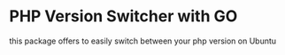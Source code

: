 # PHP Version Switcher with GO

this package offers to easily switch between your php version on Ubuntu


